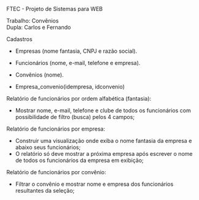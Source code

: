 FTEC - Projeto de Sistemas para WEB

Trabalho: Convênios <br>
Dupla: Carlos e Fernando<br>

Cadastros<br>
- Empresas (nome fantasia, CNPJ e razão social).<br>

- Funcionários (nome, e-mail, telefone e empresa).<br>

- Convênios (nome).<br>

- Empresa_convenio(idempresa, idconvenio)<br>

Relatório de funcionários por ordem alfabética (fantasia):<br>
- Mostrar nome, e-mail, telefone e clube de todos os funcionários com possibilidade de filtro (busca) pelos 4 campos;<br>

Relatório de funcionários por empresa:<br>
- Construir uma visualização onde exiba o nome fantasia da empresa e abaixo seus funcionários;<br>
- O relatório só deve mostrar a próxima empresa após escrever o nome de todos os funcionários da empresa em exibição;<br>

Relatório de funcionários por convênio:<br>
- Filtrar o convênio e mostrar nome e empresa dos funcionários resultantes da seleção;<br>
